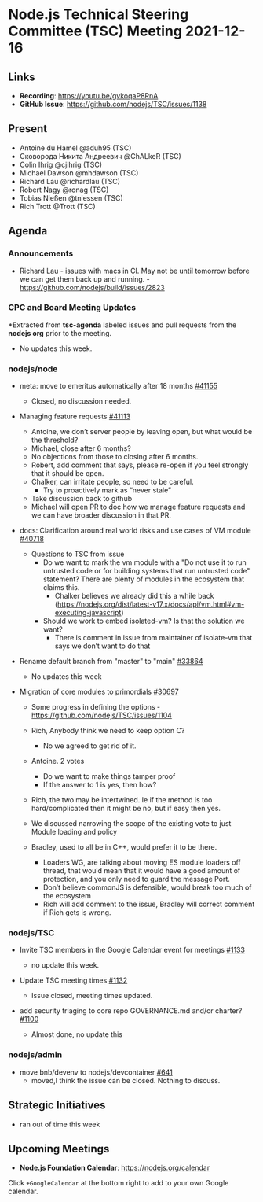 # Node.js Technical Steering Committee (TSC) Meeting 2021-12-16

## Links

* **Recording**:  <https://youtu.be/gvkoqaP8RnA>
* **GitHub Issue**: <https://github.com/nodejs/TSC/issues/1138>

## Present

* Antoine du Hamel @aduh95 (TSC)
* Сковорода Никита Андреевич @ChALkeR (TSC)
* Colin Ihrig @cjihrig (TSC)
* Michael Dawson @mhdawson (TSC)
* Richard Lau @richardlau (TSC)
* Robert Nagy @ronag (TSC)
* Tobias Nießen @tniessen (TSC)
* Rich Trott @Trott (TSC)

## Agenda

### Announcements

* Richard Lau - issues with macs in CI. May not be until tomorrow before we can get them back up and
  running.  - <https://github.com/nodejs/build/issues/2823>

### CPC and Board Meeting Updates

*Extracted from **tsc-agenda** labeled issues and pull requests from the **nodejs org** prior to the meeting.

* No updates this week.

### nodejs/node

* meta: move to emeritus automatically after 18 months [#41155](https://github.com/nodejs/node/pull/41155)
  * Closed, no discussion needed.

* Managing feature requests [#41113](https://github.com/nodejs/node/issues/41113)
  * Antoine, we don’t server people by leaving open, but what would be the threshold?
  * Michael, close after 6 months?
  * No objections from those to closing after 6 months.
  * Robert, add comment that says, please re-open if you feel strongly that it should be open.
  * Chalker, can irritate people, so need to be careful.
    * Try to proactively mark as “never stale”
  * Take discussion back to github
  * Michael will open PR to doc how we manage feature requests and we can have broader
    discussion in that PR.

* docs: Clarification around real world risks and use cases of VM module [#40718](https://github.com/nodejs/node/issues/40718)
  * Questions to TSC from issue
    * Do we want to mark the vm module with a "Do not use it to run untrusted code or for building systems that run untrusted code" statement? There are plenty of modules in the ecosystem that claims this.
      * Chalker believes we already did this a while back (<https://nodejs.org/dist/latest-v17.x/docs/api/vm.html#vm-executing-javascript>)
    * Should we work to embed isolated-vm? Is that the solution we want?
      * There is comment in issue from maintainer of isolate-vm that says we don’t want to do that
* Rename default branch from "master" to "main" [#33864](https://github.com/nodejs/node/issues/33864)
  * No updates this week

* Migration of core modules to primordials [#30697](https://github.com/nodejs/node/issues/30697)
  * Some progress in defining the options -  <https://github.com/nodejs/TSC/issues/1104>
  * Rich, Anybody think we need to keep option C?
    * No we agreed to get rid of it.
  * Antoine. 2 votes
    * Do we want to make things tamper proof
    * If the answer to 1 is yes, then how?
  * Rich, the two may be intertwined. Ie if the method is too hard/complicated then it might be no,
    but if easy then yes.

  * We discussed narrowing the scope of the existing vote to just Module loading and policy
  * Bradley, used to all be in C++, would prefer it to be there.
    * Loaders WG, are talking about moving ES module loaders off thread, that would mean
      that it would have a good amount of protection, and you only need to guard the message
      Port.
    * Don’t believe commonJS is defensible, would break too much of the ecosystem
    * Rich will add comment to the issue, Bradley will correct comment if Rich gets is wrong.

### nodejs/TSC

* Invite TSC members in the Google Calendar event for meetings [#1133](https://github.com/nodejs/TSC/issues/1133)
  * no update this week.

* Update TSC meeting times [#1132](https://github.com/nodejs/TSC/issues/1132)
  * Issue closed, meeting times updated.

* add security triaging to core repo GOVERNANCE.md and/or charter? [#1100](https://github.com/nodejs/TSC/issues/1100)
  * Almost done, no update this

### nodejs/admin

* move bnb/devenv to nodejs/devcontainer [#641](https://github.com/nodejs/admin/issues/641)
  * moved,I think the issue can be closed. Nothing to discuss.

## Strategic Initiatives

* ran out of time this week

## Upcoming Meetings

* **Node.js Foundation Calendar**: <https://nodejs.org/calendar>

Click `+GoogleCalendar` at the bottom right to add to your own Google calendar.
